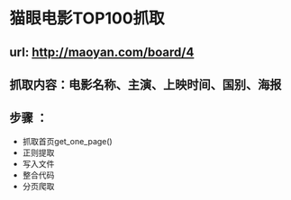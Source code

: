 # 猫眼电影TOP100抓取

## url: http://maoyan.com/board/4
## 抓取内容：电影名称、主演、上映时间、国别、海报

## 步骤 ：
* 抓取首页get_one_page()
* 正则提取
* 写入文件
* 整合代码
* 分页爬取
